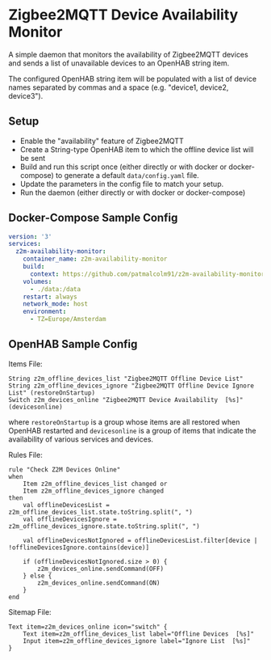 # Zigbee2MQTT Device Availability Monitor

A simple daemon that monitors the availability of Zigbee2MQTT devices and sends a list
of unavailable devices to an OpenHAB string item.

The configured OpenHAB string item will be populated with a list of device names separated
by commas and a space (e.g. "device1, device2, device3").

## Setup
* Enable the "availability" feature of Zigbee2MQTT
* Create a String-type OpenHAB item to which the offline device list will be sent
* Build and run this script once (either directly or with docker or docker-compose)
  to generate a default ``data/config.yaml`` file.
* Update the parameters in the config file to match your setup.
* Run the daemon (either directly or with docker or docker-compose)

## Docker-Compose Sample Config
```yaml
version: '3'
services:
  z2m-availability-monitor:
    container_name: z2m-availability-monitor
    build:
      context: https://github.com/patmalcolm91/z2m-availability-monitor.git
    volumes:
      - ./data:/data
    restart: always
    network_mode: host
    environment:
      - TZ=Europe/Amsterdam
```

## OpenHAB Sample Config
Items File:
```
String z2m_offline_devices_list "Zigbee2MQTT Offline Device List"
String z2m_offline_devices_ignore "Zigbee2MQTT Offline Device Ignore List" (restoreOnStartup)
Switch z2m_devices_online "Zigbee2MQTT Device Availability  [%s]" (devicesonline)
```
where `restoreOnStartup` is a group whose items are all restored when OpenHAB restarted and
`devicesonline` is a group of items that indicate the availability of various services and devices.

Rules File:
```
rule "Check Z2M Devices Online"
when
	Item z2m_offline_devices_list changed or
	Item z2m_offline_devices_ignore changed
then
	val offlineDevicesList = z2m_offline_devices_list.state.toString.split(", ")
    val offlineDevicesIgnore = z2m_offline_devices_ignore.state.toString.split(", ")

    val offlineDevicesNotIgnored = offlineDevicesList.filter[device | !offlineDevicesIgnore.contains(device)]

    if (offlineDevicesNotIgnored.size > 0) {
        z2m_devices_online.sendCommand(OFF)
    } else {
        z2m_devices_online.sendCommand(ON)
    }
end
```

Sitemap File:
```
Text item=z2m_devices_online icon="switch" {
    Text item=z2m_offline_devices_list label="Offline Devices  [%s]"
    Input item=z2m_offline_devices_ignore label="Ignore List  [%s]"
}
```